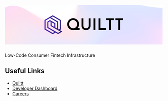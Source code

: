 # [![Quiltt](https://raw.githubusercontent.com/quiltt/.github/main/profile/header-banner.png)](https://www.quiltt.io/)

Low-Code Consumer Fintech Infrastructure

## Useful Links

- [Quiltt](https://www.quiltt.io/)
- [Developer Dashboard](https://dashboard.quiltt.dev/)
- [Careers](https://quiltt.notion.site/Quiltt-is-Hiring-2b81dcdac2fb47249148d563ca5c53a4)
